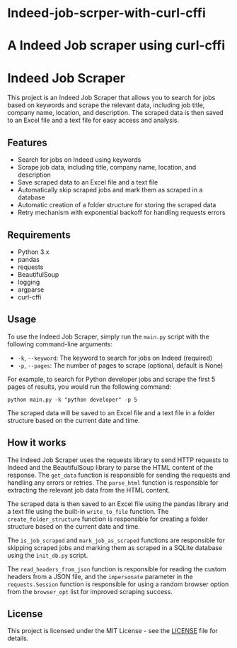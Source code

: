 
# Indeed-job-scrper-with-curl-cffi
A Indeed Job scraper using curl-cffi
=======
# Indeed Job Scraper

This project is an Indeed Job Scraper that allows you to search for jobs based on keywords and scrape the relevant data, including job title, company name, location, and description. The scraped data is then saved to an Excel file and a text file for easy access and analysis.

## Features

* Search for jobs on Indeed using keywords
* Scrape job data, including title, company name, location, and description
* Save scraped data to an Excel file and a text file
* Automatically skip scraped jobs and mark them as scraped in a database
* Automatic creation of a folder structure for storing the scraped data
* Retry mechanism with exponential backoff for handling requests errors

## Requirements

* Python 3.x
* pandas
* requests
* BeautifulSoup
* logging
* argparse
* curl-cffi

## Usage

To use the Indeed Job Scraper, simply run the `main.py` script with the following command-line arguments:

* `-k`, `--keyword`: The keyword to search for jobs on Indeed (required)
* `-p`, `--pages`: The number of pages to scrape (optional, default is None)

For example, to search for Python developer jobs and scrape the first 5 pages of results, you would run the following command:

```
python main.py -k "python developer" -p 5
```

The scraped data will be saved to an Excel file and a text file in a folder structure based on the current date and time.

## How it works

The Indeed Job Scraper uses the requests library to send HTTP requests to Indeed and the BeautifulSoup library to parse the HTML content of the response. The `get_data` function is responsible for sending the requests and handling any errors or retries. The `parse_html` function is responsible for extracting the relevant job data from the HTML content.

The scraped data is then saved to an Excel file using the pandas library and a text file using the built-in `write_to_file` function. The `create_folder_structure` function is responsible for creating a folder structure based on the current date and time.

The `is_job_scraped` and `mark_job_as_scraped` functions are responsible for skipping scraped jobs and marking them as scraped in a SQLite database using the `init_db.py` script.

The `read_headers_from_json` function is responsible for reading the custom headers from a JSON file, and the `impersonate` parameter in the `requests.Session` function is responsible for using a random browser option from the `browser_opt` list for improved scraping success.

## License

This project is licensed under the MIT License - see the [LICENSE](LICENSE) file for details.
